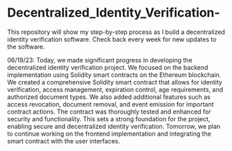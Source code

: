# Decentralized_Identity_Verification-
This repository will show my step-by-step process as I build a decentralized identity verification software. Check back every week for new updates to the software. 



06/19/23: 
Today, we made significant progress in developing the decentralized identity verification project. We focused on the backend implementation using Solidity smart contracts on the Ethereum blockchain. We created a comprehensive Solidity smart contract that allows for identity verification, access management, expiration control, age requirements, and authorized document types. We also added additional features such as access revocation, document removal, and event emission for important contract actions. The contract was thoroughly tested and enhanced for security and functionality. This sets a strong foundation for the project, enabling secure and decentralized identity verification. Tomorrow, we plan to continue working on the frontend implementation and integrating the smart contract with the user interfaces.
